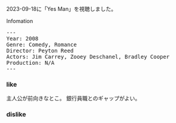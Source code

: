 2023-09-18に「Yes Man」を視聴しました。

Infomation

<pre>
---
Year: 2008
Genre: Comedy, Romance
Director: Peyton Reed
Actors: Jim Carrey, Zooey Deschanel, Bradley Cooper
Production: N/A
---
</pre>

### like

主人公が前向きなとこ。
銀行員職とのギャップがよい。

### dislike
